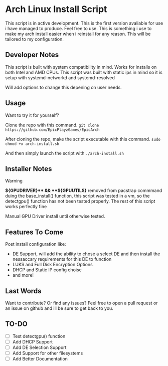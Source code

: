 # Arch Linux Install Script
This script is in active development. This is the first version avaliable for use i have managed to produce. Feel free to use.
This is something i use to make my arch install easier when i reinstall for any reason. This will be tailored to my configuration.

## Developer Notes

This script is built with system compatibility in mind. Works for installs on both Intel and AMD CPUs.
This script was built with static ips in mind so it is setup with systemd-networkd and systemd-resolved

Will add options to change this depening on user needs.

## Usage
Want to try it for yourself? 

Clone the repo with this command.
`git clone https://github.com/EpicPlayzGames/EpicArch`

After cloning the repo, make the script executable with this command.
`sudo chmod +x arch-install.sh`

And then simply launch the script with
`./arch-install.sh`

## Installer Notes
>[!WARNING]
>**${GPUDRIVER}** && **${GPUUTILS}** removed from pacstrap commmand duing the base_install() function, this script was tested in a vm, so the detectgpu() function has not been tested properly. 
The rest of this script works perfectly fine

Manual GPU Driver install until otherwise tested.

## Features To Come

Post install configuration like:

- DE Support, will add the ability to chose a select DE and then install the nessaccary requirements for this DE to function
- LUKS and Full Disk Encryption Options
- DHCP and Static IP config choise
- and more!

## Last Words

Want to contribute? Or find any issues? Feel free to open a pull request or an issue on github and ill be sure to get back to you.

## TO-DO
- [ ] Test detectgpu() function
- [ ] Add DHCP Support
- [ ] Add DE Selection Support
- [ ] Add Support for other filesystems
- [ ] Add Better Documentation
